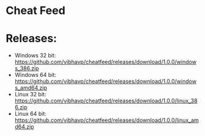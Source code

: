 Cheat Feed
==========

# Releases:

* Windows 32 bit: https://github.com/vibhavp/cheatfeed/releases/download/1.0.0/windows_386.zip
* Windows 64 bit: https://github.com/vibhavp/cheatfeed/releases/download/1.0.0/windows_amd64.zip
* Linux 32 bit: https://github.com/vibhavp/cheatfeed/releases/download/1.0.0/linux_386.zip
* Linux 64 bit: https://github.com/vibhavp/cheatfeed/releases/download/1.0.0/linux_amd64.zip
